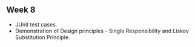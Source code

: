 **Week 8**
---
* JUnit test cases.
* Demonstration of Design principles - Single Responsibility and Liskov Substitution Principle.
